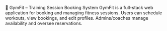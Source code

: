 🚀 GymFit – Training Session Booking System
GymFit is a full-stack web application for booking and managing fitness sessions. Users can schedule workouts, view bookings, and edit profiles. Admins/coaches manage availability and oversee reservations.
